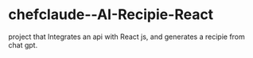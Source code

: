 # chefclaude--AI-Recipie-React
project that Integrates  an api with React js, and generates a recipie from chat gpt. 
